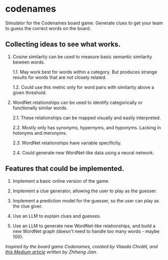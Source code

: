 # codenames

Simulator for the Codenames board game. Generate clues to get your team to guess the correct words on the board.

## Collecting ideas to see what works.

1. Cosine similarity can be used to measure basic semantic similarity beween words.

   1.1. May work best for words within a category. But produces strange results for words that are not closely related.

   1.2. Could use this metric only for word pairs with similarity above a given threshold.

2. WordNet relationships can be used to identify categorically or functionally similar words.

   2.1. These relationships can be mapped visually and easily interpreted.

   2.2. Mostly only has synonyms, hypernyms, and hyponyms. Lacking in holonyms and meronyms.

   2.3. WordNet relationships have variable specificity.

   2.4. Could generate new WordNet-like data using a neural network.

## Features that could be implemented.

1. Implement a basic online version of the game.

2. Implement a clue generator, allowing the user to play as the guesser.

3. Implement a prediction model for the guesser, so the user can play as the clue giver.

4. Use an LLM to explain clues and guesses.

5. Use an LLM to generate new WordNet-like relationships, and build a new WordNet graph (doesn't need to handle too many words - maybe 100).

_Inspired by the board game Codenames, created by Vlaada Chvátil, and [this Medium article](https://towardsdatascience.com/hacking-codenames-with-glove-embeddings-0cf928af0858) written by Zhiheng Jian._
